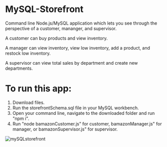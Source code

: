 # MySQL-Storefront
Command line Node.js/MySQL application which lets you see through the perspective of a customer, mananger, and supervisor.

A customer can buy products and view inventory.

A manager can view inventory, view low inventory, add a product, and restock low inventory.

A supervisor can view total sales by department and create new departments.

# To run this app:

1. Download files.
2. Run the storefrontSchema.sql file in your MySQL workbench.
3. Open your command line, navigate to the downloaded folder and run "npm i".
4. Run "node bamazonCustomer.js" for customer, bamazonManager.js" for manager, or bamazonSupervisor.js" for supervisor.

![mySQLstorefront](https://user-images.githubusercontent.com/50982277/67126982-34dc4d80-f1ad-11e9-9ef6-228499b4d792.png)

